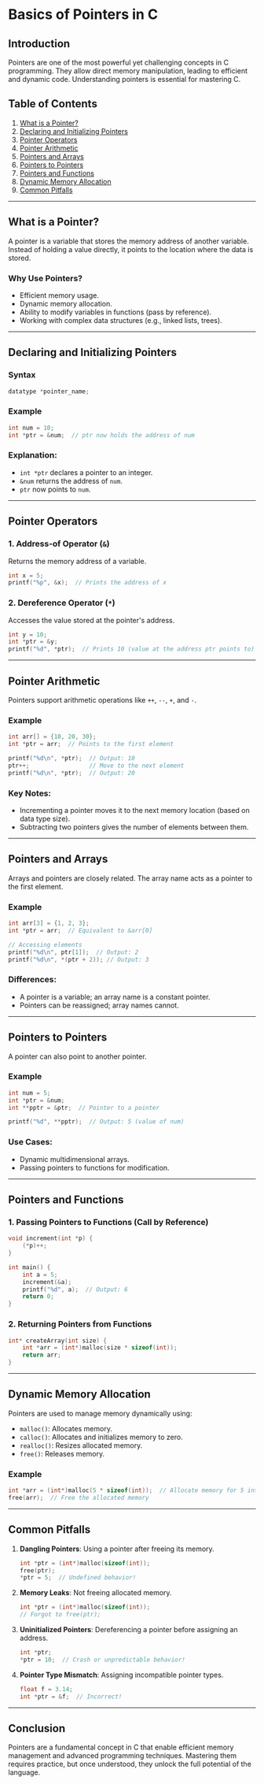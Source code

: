 
# Basics of Pointers in C

## Introduction
Pointers are one of the most powerful yet challenging concepts in C programming. They allow direct memory manipulation, leading to efficient and dynamic code. Understanding pointers is essential for mastering C.

## Table of Contents
1. [What is a Pointer?](#what-is-a-pointer)
2. [Declaring and Initializing Pointers](#declaring-and-initializing-pointers)
3. [Pointer Operators](#pointer-operators)
4. [Pointer Arithmetic](#pointer-arithmetic)
5. [Pointers and Arrays](#pointers-and-arrays)
6. [Pointers to Pointers](#pointers-to-pointers)
7. [Pointers and Functions](#pointers-and-functions)
8. [Dynamic Memory Allocation](#dynamic-memory-allocation)
9. [Common Pitfalls](#common-pitfalls)

---

## What is a Pointer?
A pointer is a variable that stores the memory address of another variable. Instead of holding a value directly, it points to the location where the data is stored.

### Why Use Pointers?
- Efficient memory usage.
- Dynamic memory allocation.
- Ability to modify variables in functions (pass by reference).
- Working with complex data structures (e.g., linked lists, trees).

---

## Declaring and Initializing Pointers
### Syntax
```c
datatype *pointer_name;
```

### Example
```c
int num = 10;
int *ptr = &num;  // ptr now holds the address of num
```

### Explanation:
- `int *ptr` declares a pointer to an integer.
- `&num` returns the address of `num`.
- `ptr` now points to `num`.

---

## Pointer Operators
### 1. Address-of Operator (`&`)
Returns the memory address of a variable.
```c
int x = 5;
printf("%p", &x);  // Prints the address of x
```

### 2. Dereference Operator (`*`)
Accesses the value stored at the pointer's address.
```c
int y = 10;
int *ptr = &y;
printf("%d", *ptr);  // Prints 10 (value at the address ptr points to)
```

---

## Pointer Arithmetic
Pointers support arithmetic operations like `++`, `--`, `+`, and `-`.

### Example
```c
int arr[] = {10, 20, 30};
int *ptr = arr;  // Points to the first element

printf("%d\n", *ptr);  // Output: 10
ptr++;                 // Move to the next element
printf("%d\n", *ptr);  // Output: 20
```

### Key Notes:
- Incrementing a pointer moves it to the next memory location (based on data type size).
- Subtracting two pointers gives the number of elements between them.

---

## Pointers and Arrays
Arrays and pointers are closely related. The array name acts as a pointer to the first element.

### Example
```c
int arr[3] = {1, 2, 3};
int *ptr = arr;  // Equivalent to &arr[0]

// Accessing elements
printf("%d\n", ptr[1]);  // Output: 2
printf("%d\n", *(ptr + 2)); // Output: 3
```

### Differences:
- A pointer is a variable; an array name is a constant pointer.
- Pointers can be reassigned; array names cannot.

---

## Pointers to Pointers
A pointer can also point to another pointer.

### Example
```c
int num = 5;
int *ptr = &num;
int **pptr = &ptr;  // Pointer to a pointer

printf("%d", **pptr);  // Output: 5 (value of num)
```

### Use Cases:
- Dynamic multidimensional arrays.
- Passing pointers to functions for modification.

---

## Pointers and Functions
### 1. Passing Pointers to Functions (Call by Reference)
```c
void increment(int *p) {
    (*p)++;
}

int main() {
    int a = 5;
    increment(&a);
    printf("%d", a);  // Output: 6
    return 0;
}
```

### 2. Returning Pointers from Functions
```c
int* createArray(int size) {
    int *arr = (int*)malloc(size * sizeof(int));
    return arr;
}
```

---

## Dynamic Memory Allocation
Pointers are used to manage memory dynamically using:
- `malloc()`: Allocates memory.
- `calloc()`: Allocates and initializes memory to zero.
- `realloc()`: Resizes allocated memory.
- `free()`: Releases memory.

### Example
```c
int *arr = (int*)malloc(5 * sizeof(int));  // Allocate memory for 5 integers
free(arr);  // Free the allocated memory
```

---

## Common Pitfalls
1. **Dangling Pointers**: Using a pointer after freeing its memory.
   ```c
   int *ptr = (int*)malloc(sizeof(int));
   free(ptr);
   *ptr = 5;  // Undefined behavior!
   ```

2. **Memory Leaks**: Not freeing allocated memory.
   ```c
   int *ptr = (int*)malloc(sizeof(int));
   // Forgot to free(ptr);
   ```

3. **Uninitialized Pointers**: Dereferencing a pointer before assigning an address.
   ```c
   int *ptr;
   *ptr = 10;  // Crash or unpredictable behavior!
   ```

4. **Pointer Type Mismatch**: Assigning incompatible pointer types.
   ```c
   float f = 3.14;
   int *ptr = &f;  // Incorrect!
   ```

---

## Conclusion
Pointers are a fundamental concept in C that enable efficient memory management and advanced programming techniques. Mastering them requires practice, but once understood, they unlock the full potential of the language.
```